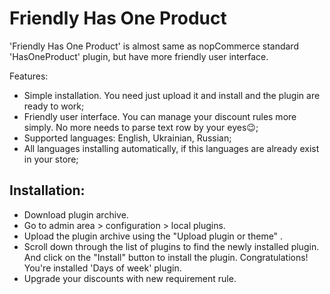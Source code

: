 # Friendly Has One Product

'Friendly Has One Product' is almost same as nopCommerce standard 'HasOneProduct' plugin, but have more friendly user interface.

Features:
* Simple installation. You need just upload it and install and the plugin are ready to work;
* Friendly user interface. You can manage your discount rules more simply. No more needs to parse text row by your eyes😉;
* Supported languages: English, Ukrainian, Russian;
* All languages installing automatically, if this languages are already exist in your store;

## Installation:
* Download plugin archive.
* Go to admin area > configuration > local plugins.
* Upload the plugin archive using the "Upload plugin or theme" .
* Scroll down through the list of plugins to find the newly installed plugin. And click on the "Install" button to install the plugin.
Congratulations! You're installed 'Days of week' plugin.
* Upgrade your discounts with new requirement rule.
